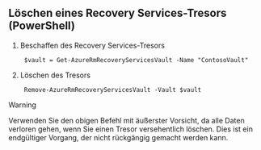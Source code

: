 ## <a name="delete-a-recovery-services-vault-powershell"></a>Löschen eines Recovery Services-Tresors (PowerShell)

1. Beschaffen des Recovery Services-Tresors

        $vault = Get-AzureRmRecoveryServicesVault -Name "ContosoVault"

2. Löschen des Tresors

        Remove-AzureRmRecoveryServicesVault -Vault $vault

>[!WARNING]
>
> Verwenden Sie den obigen Befehl mit äußerster Vorsicht, da alle Daten verloren gehen, wenn Sie einen Tresor versehentlich löschen. Dies ist ein endgültiger Vorgang, der nicht rückgängig gemacht werden kann.  


